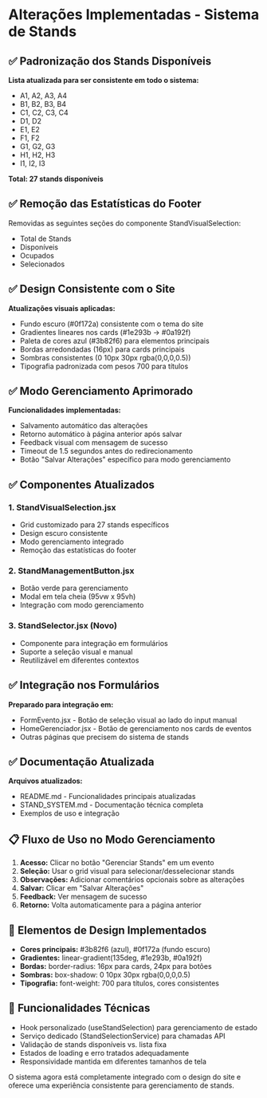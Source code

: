 # Alterações Implementadas - Sistema de Stands

## ✅ Padronização dos Stands Disponíveis

**Lista atualizada para ser consistente em todo o sistema:**
- A1, A2, A3, A4
- B1, B2, B3, B4  
- C1, C2, C3, C4
- D1, D2
- E1, E2
- F1, F2
- G1, G2, G3
- H1, H2, H3
- I1, I2, I3

**Total: 27 stands disponíveis**

## ✅ Remoção das Estatísticas do Footer

Removidas as seguintes seções do componente StandVisualSelection:
- Total de Stands
- Disponíveis  
- Ocupados
- Selecionados

## ✅ Design Consistente com o Site

**Atualizações visuais aplicadas:**
- Fundo escuro (#0f172a) consistente com o tema do site
- Gradientes lineares nos cards (#1e293b → #0a192f)
- Paleta de cores azul (#3b82f6) para elementos principais
- Bordas arredondadas (16px) para cards principais
- Sombras consistentes (0 10px 30px rgba(0,0,0,0.5))
- Tipografia padronizada com pesos 700 para títulos

## ✅ Modo Gerenciamento Aprimorado

**Funcionalidades implementadas:**
- Salvamento automático das alterações
- Retorno automático à página anterior após salvar
- Feedback visual com mensagem de sucesso
- Timeout de 1.5 segundos antes do redirecionamento
- Botão "Salvar Alterações" específico para modo gerenciamento

## ✅ Componentes Atualizados

### 1. StandVisualSelection.jsx
- Grid customizado para 27 stands específicos
- Design escuro consistente
- Modo gerenciamento integrado
- Remoção das estatísticas do footer

### 2. StandManagementButton.jsx  
- Botão verde para gerenciamento
- Modal em tela cheia (95vw x 95vh)
- Integração com modo gerenciamento

### 3. StandSelector.jsx (Novo)
- Componente para integração em formulários
- Suporte a seleção visual e manual
- Reutilizável em diferentes contextos

## ✅ Integração nos Formulários

**Preparado para integração em:**
- FormEvento.jsx - Botão de seleção visual ao lado do input manual
- HomeGerenciador.jsx - Botão de gerenciamento nos cards de eventos
- Outras páginas que precisem do sistema de stands

## ✅ Documentação Atualizada

**Arquivos atualizados:**
- README.md - Funcionalidades principais atualizadas
- STAND_SYSTEM.md - Documentação técnica completa
- Exemplos de uso e integração

## 📋 Fluxo de Uso no Modo Gerenciamento

1. **Acesso:** Clicar no botão "Gerenciar Stands" em um evento
2. **Seleção:** Usar o grid visual para selecionar/desselecionar stands
3. **Observações:** Adicionar comentários opcionais sobre as alterações
4. **Salvar:** Clicar em "Salvar Alterações" 
5. **Feedback:** Ver mensagem de sucesso
6. **Retorno:** Volta automaticamente para a página anterior

## 🎨 Elementos de Design Implementados

- **Cores principais:** #3b82f6 (azul), #0f172a (fundo escuro)
- **Gradientes:** linear-gradient(135deg, #1e293b, #0a192f)
- **Bordas:** border-radius: 16px para cards, 24px para botões
- **Sombras:** box-shadow: 0 10px 30px rgba(0,0,0,0.5)
- **Tipografia:** font-weight: 700 para títulos, cores consistentes

## 🔧 Funcionalidades Técnicas

- Hook personalizado (useStandSelection) para gerenciamento de estado
- Serviço dedicado (StandSelectionService) para chamadas API
- Validação de stands disponíveis vs. lista fixa
- Estados de loading e erro tratados adequadamente
- Responsividade mantida em diferentes tamanhos de tela

O sistema agora está completamente integrado com o design do site e oferece uma experiência consistente para gerenciamento de stands.